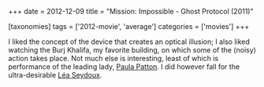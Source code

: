 +++
date = 2012-12-09
title = "Mission: Impossible - Ghost Protocol (2011)"

[taxonomies]
tags = ['2012-movie', 'average']
categories = ['movies']
+++

I liked the concept of the device that creates an optical illusion; I
also liked watching the Burj Khalifa, my favorite building, on which
some of the (noisy) action takes place. Not much else is interesting,
least of which is performance of the leading lady, [Paula Patton]. I did
however fall for the ultra-desirable [Léa Seydoux].

  [Paula Patton]: http://en.wikipedia.org/wiki/Paula_Patton
  [Léa Seydoux]: http://en.wikipedia.org/wiki/Léa_Seydoux
